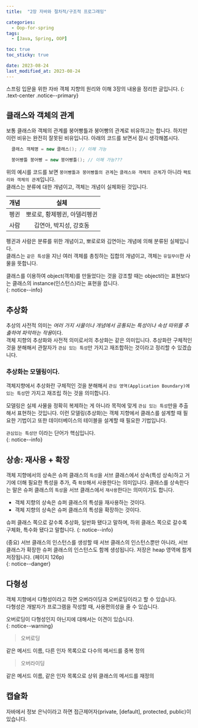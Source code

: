 ```yaml
---
title:  "2장 자바와 절차적/구조적 프로그래밍"

categories:
  - Oop-for-spring
tags:
  - [Java, Spring, OOP]

toc: true
toc_sticky: true

date: 2023-08-24
last_modified_at: 2023-08-24
---
```


스프링 입문을 위한 자바 객체 지향의 원리와 이해 3장의 내용을 정리한 글입니다.
{: .text-center .notice--primary}

## 클래스와 객체의 관계

보통 클래스와 객체의 관계를 붕어빵틀과 붕어빵의 관계로 비유하고는 합니다. 하지만 이런 비유는 완전히 잘못된 비유입니다. 아래의 코드를 보면서 잠시 생각해봅시다.

```java
  클래스 객체명 = new 클래스(); // 이해 가능

  붕어빵틀 붕어빵 = new 붕어빵틀(); // 이해 가능???
```

위의 예시를 코드를 보면 `붕어빵틀과 붕어빵틀의 관계`는 `클래스와 객체의 관계`가 아니라 `팩토리와 객체의 관계`입니다.  
클래스는 분류에 대한 개념이고, 객체는 개념이 실체화된 것입니다.  

|개념|실체|
|:--:|:--:|
|펭귄|뽀로로, 황제펭귄, 아델리펭귄|
|사람|김연아, 박지성, 강호동|

펭귄과 사람은 분류를 위한 개념이고, 뽀로로와 김연아는 개념에 의해 분류된 실체입니다.  
클래스는 `같은 특성`을 지닌 여러 객체를 총칭하는 집합의 개념이고, 객체는 `유일무이`한 사물을 뜻합니다.

클래스를 이용하여 object(객체)를 만들었다는 것을 강조할 때는 object라는 표현보다는 클래스의 instance(인스턴스)라는 표현을 씁니다.  
{: notice--info}

## 추상화

추상의 사전적 의미는 *여러 가지 사물이나 개념에서 공통되는 특성이나 속성 따위를 추출하여 파악하는 작용*이다.  
객체 지향의 추상화와 사전적 의미로서의 추상화는 같은 의미입니다.
추상화란 구체적인 것을 분해해서 관찰자가 `관심 있는 특성`만 가지고 재조합하는 것이라고 정리할 수 있겠습니다.

### 추상화는 모델링이다.

객체지향에서 추상화란 구체적인 것을 분해해서 `관심 영역(Application Boundary)에 있는 특성`만 가지고 재조립 하는 것을 의미합니다.  

모델링은 실제 사물을 정확히 복제하는 게 아니라 목적에 맞게 `관심 있는 특성`만을 추출해서 표현하는 것입니다. 이런 모델링(추상화)는 객체 지향에서 클래스를 설계할 때 필요한 기법이고 또한 데이터베이스의 테이블을 설계할 때 필요한 기법입니다.

`관심있는 특성만` 이라는 단어가 핵심입니다.  
{: notice--info}

## 상송: 재사용 + 확장

객체 지향에서의 상속은 슈퍼 클래스의 `특성`을 서브 클래스에서 상속(특성 상속)하고 거기에 더해 필요한 특성을 추가, 즉 `확장`해서 사용한다는 의미입니다. 클래스를 상속한다는 말은 슈퍼 클래스의 `특성`을 서브 클래스에서 `재사용`한다는 의미이기도 합니다.

- 객체 지향의 상속은 슈퍼 클래스의 특성을 재사용하는 것이다.
- 객체 지향의 상속은 슈퍼 클래스의 특성을 확장하는 것이다.

슈퍼 클래스 쪽으로 갈수록 추상화, 일반화 됐다고 말하며, 하위 클래스 쪽으로 갈수록 구체화, 특수화 됐다고 말합니다.
{: notice--info}

(중요) 서브 클래스의 인스턴스를 생성할 때 서브 클래스의 인스턴스뿐만 아니라, 서브 클래스가 확장한 슈퍼 클래스의 인스턴스도 함께 생성됩니다. 저장은 heap 영역에 함게 저장됩니다. (페이지 126p)  
{: notice--danger}

## 다형성

객체 지향에서 다형성이라고 하면 오버라이딩과 오버로딩이라고 할 수 있습니다.  
다형성은 개발자가 프로그램을 작성할 때, 사용편의성을 줄 수 있습니다.

오버로딩이 다형성인지 아닌지에 대해서는 이견이 있습니다.  
{: notice--warning}

> 오버로딩

같은 메서드 이름, 다른 인자 목록으로 다수의 메서드를 중복 정의

> 오버라이딩

같은 메서드 이름, 같은 인자 목록으로 상위 클래스의 메서드를 재정의

## 캡슐화

자바에서 정보 은닉이라고 하면 접근제어자(private, [default], protected, public)이 있습니다.  




